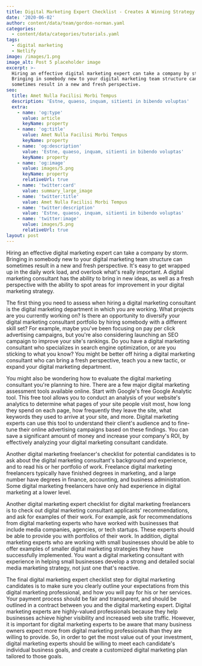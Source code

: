 ```yaml
---
title: Digital Marketing Expert Checklist - Creates A Winning Strategy
date: '2020-06-02'
author: content/data/team/gordon-norman.yaml
categories:
  - content/data/categories/tutorials.yaml
tags:
  - digital marketing
  - Netlify
image: /images/1.png
image_alt: Post 5 placeholder image
excerpt: >-
  Hiring an effective digital marketing expert can take a company by storm.
  Bringing in somebody new to your digital marketing team structure can
  sometimes result in a new and fresh perspective.
seo:
  title: Amet Nulla Facilisi Morbi Tempus
  description: 'Estne, quaeso, inquam, sitienti in bibendo voluptas'
  extra:
    - name: 'og:type'
      value: article
      keyName: property
    - name: 'og:title'
      value: Amet Nulla Facilisi Morbi Tempus
      keyName: property
    - name: 'og:description'
      value: 'Estne, quaeso, inquam, sitienti in bibendo voluptas'
      keyName: property
    - name: 'og:image'
      value: images/5.png
      keyName: property
      relativeUrl: true
    - name: 'twitter:card'
      value: summary_large_image
    - name: 'twitter:title'
      value: Amet Nulla Facilisi Morbi Tempus
    - name: 'twitter:description'
      value: 'Estne, quaeso, inquam, sitienti in bibendo voluptas'
    - name: 'twitter:image'
      value: images/5.png
      relativeUrl: true
layout: post
---
```

Hiring an effective digital marketing expert can take a company by storm. Bringing in somebody new to your digital marketing team structure can sometimes result in a new and fresh perspective. It's easy to get wrapped up in the daily work load, and overlook what's really important. A digital marketing consultant has the ability to bring in new ideas, as well as a fresh perspective with the ability to spot areas for improvement in your digital marketing strategy.

The first thing you need to assess when hiring a digital marketing consultant is the digital marketing department in which you are working. What projects are you currently working on? Is there an opportunity to diversify your digital marketing consultant portfolio by hiring somebody with a different skill set? For example, maybe you've been focusing on pay per click advertising campaigns, but you're also considering launching an SEO campaign to improve your site's rankings. Do you have a digital marketing consultant who specializes in search engine optimization, or are you sticking to what you know? You might be better off hiring a digital marketing consultant who can bring a fresh perspective, teach you a new tactic, or expand your digital marketing department.

You might also be wondering how to evaluate the digital marketing consultant you're planning to hire. There are a few major digital marketing assessment tools available online. Start with Google's free Google Analytic tool. This free tool allows you to conduct an analysis of your website's analytics to determine what pages of your site people visit most, how long they spend on each page, how frequently they leave the site, what keywords they used to arrive at your site, and more. Digital marketing experts can use this tool to understand their client's audience and to fine-tune their online advertising campaigns based on these findings. You can save a significant amount of money and increase your company's ROI, by effectively analyzing your digital marketing consultant candidate.

Another digital marketing freelancer's checklist for potential candidates is to ask about the digital marketing consultant's background and experience, and to read his or her portfolio of work. Freelance digital marketing freelancers typically have finished degrees in marketing, and a large number have degrees in finance, accounting, and business administration. Some digital marketing freelancers have only had experience in digital marketing at a lower level.

Another digital marketing expert checklist for digital marketing freelancers is to check out digital marketing consultant applicants' recommendations, and ask for examples of their work. For example, ask for recommendations from digital marketing experts who have worked with businesses that include media companies, agencies, or tech startups. These experts should be able to provide you with portfolios of their work. In addition, digital marketing experts who are working with small businesses should be able to offer examples of smaller digital marketing strategies they have successfully implemented. You want a digital marketing consultant with experience in helping small businesses develop a strong and detailed social media marketing strategy, not just one that's reactive.

The final digital marketing expert checklist step for digital marketing candidates is to make sure you clearly outline your expectations from this digital marketing professional, and how you will pay for his or her services. Your payment process should be fair and transparent, and should be outlined in a contract between you and the digital marketing expert. Digital marketing experts are highly-valued professionals because they help businesses achieve higher visibility and increased web site traffic. However, it is important for digital marketing experts to be aware that many business owners expect more from digital marketing professionals than they are willing to provide. So, in order to get the most value out of your investment, digital marketing experts should be willing to meet each candidate's individual business goals, and create a customized digital marketing plan tailored to those goals.
